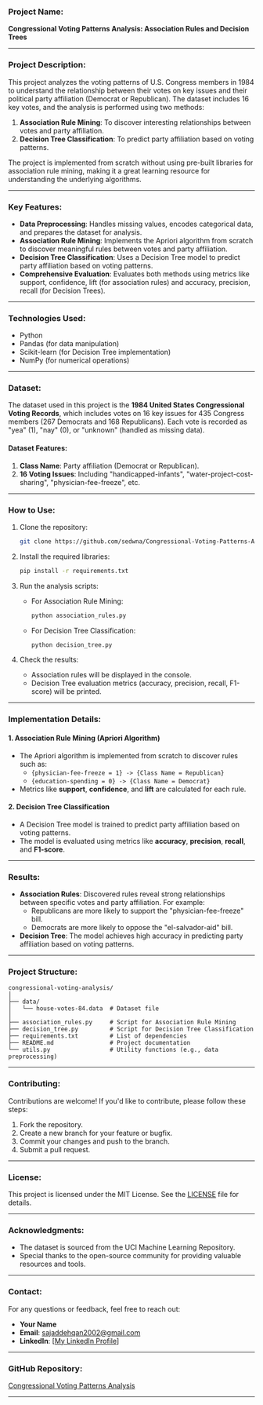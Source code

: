 ### **Project Name:**
**Congressional Voting Patterns Analysis: Association Rules and Decision Trees**

---

### **Project Description:**
This project analyzes the voting patterns of U.S. Congress members in 1984 to understand the relationship between their votes on key issues and their political party affiliation (Democrat or Republican). The dataset includes 16 key votes, and the analysis is performed using two methods:
1. **Association Rule Mining**: To discover interesting relationships between votes and party affiliation.
2. **Decision Tree Classification**: To predict party affiliation based on voting patterns.

The project is implemented from scratch without using pre-built libraries for association rule mining, making it a great learning resource for understanding the underlying algorithms.

---

### **Key Features:**
- **Data Preprocessing**: Handles missing values, encodes categorical data, and prepares the dataset for analysis.
- **Association Rule Mining**: Implements the Apriori algorithm from scratch to discover meaningful rules between votes and party affiliation.
- **Decision Tree Classification**: Uses a Decision Tree model to predict party affiliation based on voting patterns.
- **Comprehensive Evaluation**: Evaluates both methods using metrics like support, confidence, lift (for association rules) and accuracy, precision, recall (for Decision Trees).

---

### **Technologies Used:**
- Python
- Pandas (for data manipulation)
- Scikit-learn (for Decision Tree implementation)
- NumPy (for numerical operations)

---

### **Dataset:**
The dataset used in this project is the **1984 United States Congressional Voting Records**, which includes votes on 16 key issues for 435 Congress members (267 Democrats and 168 Republicans). Each vote is recorded as "yea" (1), "nay" (0), or "unknown" (handled as missing data).

#### **Dataset Features:**
1. **Class Name**: Party affiliation (Democrat or Republican).
2. **16 Voting Issues**: Including "handicapped-infants", "water-project-cost-sharing", "physician-fee-freeze", etc.

---

### **How to Use:**
1. Clone the repository:
   ```bash
   git clone https://github.com/sedwna/Congressional-Voting-Patterns-Analysis--Association-Rules-and-Decision-Trees.git
   ```

2. Install the required libraries:
   ```bash
   pip install -r requirements.txt
   ```

3. Run the analysis scripts:
   - For Association Rule Mining:
     ```bash
     python association_rules.py
     ```
   - For Decision Tree Classification:
     ```bash
     python decision_tree.py
     ```

4. Check the results:
   - Association rules will be displayed in the console.
   - Decision Tree evaluation metrics (accuracy, precision, recall, F1-score) will be printed.

---

### **Implementation Details:**

#### **1. Association Rule Mining (Apriori Algorithm)**
- The Apriori algorithm is implemented from scratch to discover rules such as:
  - `{physician-fee-freeze = 1} -> {Class Name = Republican}`
  - `{education-spending = 0} -> {Class Name = Democrat}`
- Metrics like **support**, **confidence**, and **lift** are calculated for each rule.

#### **2. Decision Tree Classification**
- A Decision Tree model is trained to predict party affiliation based on voting patterns.
- The model is evaluated using metrics like **accuracy**, **precision**, **recall**, and **F1-score**.

---

### **Results:**
- **Association Rules**: Discovered rules reveal strong relationships between specific votes and party affiliation. For example:
  - Republicans are more likely to support the "physician-fee-freeze" bill.
  - Democrats are more likely to oppose the "el-salvador-aid" bill.
- **Decision Tree**: The model achieves high accuracy in predicting party affiliation based on voting patterns.

---

### **Project Structure:**
```
congressional-voting-analysis/
│
├── data/
│   └── house-votes-84.data  # Dataset file
│
├── association_rules.py     # Script for Association Rule Mining
├── decision_tree.py         # Script for Decision Tree Classification
├── requirements.txt         # List of dependencies
├── README.md                # Project documentation
└── utils.py                 # Utility functions (e.g., data preprocessing)
```

---

### **Contributing:**
Contributions are welcome! If you'd like to contribute, please follow these steps:
1. Fork the repository.
2. Create a new branch for your feature or bugfix.
3. Commit your changes and push to the branch.
4. Submit a pull request.

---

### **License:**
This project is licensed under the MIT License. See the [LICENSE](https://archive.ics.uci.edu/dataset/105/congressional+voting+records) file for details.

---

### **Acknowledgments:**
- The dataset is sourced from the UCI Machine Learning Repository.
- Special thanks to the open-source community for providing valuable resources and tools.

---

### **Contact:**
For any questions or feedback, feel free to reach out:
- **Your Name**
- **Email**: sajaddehqan2002@gmail.com
- **LinkedIn**: [[My LinkedIn Profile](https://www.linkedin.com/in/sajad-dehqan-189a0b258/)]

---

### **GitHub Repository:**
[Congressional Voting Patterns Analysis](https://github.com/sedwna/Congressional-Voting-Patterns-Analysis--Association-Rules-and-Decision-Trees)

---
